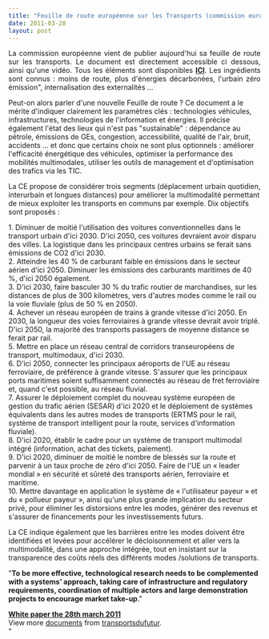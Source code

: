 ```yaml
---
title: "Feuille de route européenne sur les Transports (commission européenne)"
date: 2011-03-28
layout: post
---
```


<p style="text-align: justify">La commission européenne vient de publier aujourd'hui sa feuille de route sur les transports. Le document est directement accessible ci dessous, ainsi qu'une vidéo. Tous les éléments sont disponibles <strong><a href="http://ec.europa.eu/transport/strategies/2011_white_paper_en.htm" target="_blank">ICI</a></strong>. Les ingrédients sont connus : moins de route, plus d'énergies décarbonées, l'urbain zéro émission", internalisation des externalités ...</p> <p>       </p> <p style=""text-align: justify""> </p>  <!--more-->  Peut-on alors parler d'une nouvelle Feuille de route ? Ce document a le mérite d'indiquer clairement les paramètres clés : technologies véhicules, infrastructures, technologies de l'information et énergies. Il précise également l'état des lieux qui n'est pas "sustainable" : dépendance au pétrole, émissions de GEs, congestion, accessibilité, qualité de l'air, bruit, accidents ... et donc que certains choix ne sont plus optionnels : améliorer l'efficacité énergétique des véhicules, optimiser la performance des mobilités multimodales, utiliser les outils de management et d'optimisation des trafics via les TIC. <p style=""text-align: justify"">La CE propose de considérer trois segments (déplacement urbain quotidien, interurbain et longues distances) pour améliorer la multimodalité permettant de mieux exploiter les transports en communs par exemple. Dix objectifs sont proposés :</p> <p style=""text-align: justify"">1. Diminuer de moitié l'utilisation des voitures conventionnelles dans le transport urbain d'ici 2030. D'ici 2050, ces voitures devraient avoir disparu des villes. La logistique dans les principaux centres urbains se ferait sans émissions de CO2 d'ici 2030.<br />2. Atteindre les 40 % de carburant faible en émissions dans le secteur aérien d'ici 2050. Diminuer les émissions des carburants maritimes de 40 %, d'ici 2050 également.<br />3. D'ici 2030, faire basculer 30 % du trafic routier de marchandises, sur les distances de plus de 300 kilomètres, vers d'autres modes comme le rail ou la voie fluviale (plus de 50 % en 2050).<br />4. Achever un réseau européen de trains à grande vitesse d'ici 2050. En 2030, la longueur des voies ferroviaires à grande vitesse devrait avoir triplé. D'ici 2050, la majorité des transports passagers de moyenne distance se ferait par rail.<br />5. Mettre en place un réseau central de corridors transeuropéens de transport, multimodaux, d'ici 2030.<br />6. D'ici 2050, connecter les principaux aéroports de l'UE au réseau ferroviaire, de préférence à grande vitesse. S'assurer que les principaux ports maritimes soient suffisamment connectés au réseau de fret ferroviaire et, quand c'est possible, au réseau fluvial.<br />7. Assurer le déploiement complet du nouveau système européen de gestion du trafic aérien (SESAR) d'ici 2020 et le déploiement de systèmes équivalents dans les autres modes de transports (ERTMS pour le rail, système de transport intelligent pour la route, services d'information fluviale).<br />8. D'ici 2020, établir le cadre pour un système de transport multimodal intégré (information, achat des tickets, paiement).<br />9. D'ici 2020, diminuer de moitié le nombre de blessés sur la route et parvenir à un taux proche de zéro d'ici 2050. Faire de l'UE un « leader mondial » en sécurité et sûreté des transports aérien, ferroviaire et maritime.<br />10. Mettre davantage en application le système de « l'utilisateur payeur » et du « pollueur payeur », ainsi qu'une plus grande implication du secteur privé, pour éliminer les distorsions entre les modes, générer des revenus et s'assurer de financements pour les investissements futurs.</p> <p style=""text-align: justify"">La CE indique également que les barrières entre les modes doivent être identifiées et levées pour accélérer le décloisonnement et aller vers la multimodalité, dans une approche intégrée, tout en insistant sur la transparence des coûts réels des différents modes /solutions de transports.</p> <p style=""text-align: justify"">"<strong>To be more effective, technological research needs to be complemented with a systems’ approach, taking care of infrastructure and regulatory requirements, coordination of multiple actors and large demonstration projects to encourage market take-up</strong>."</p> <div id=""__ss_7415735"" style=""width: 477px""><strong style=""margin: 12px 0 4px""><a href=""http://www.slideshare.net/transportsdufutur/white-paper-the-28th-march-2011"" title=""White paper the 28th march 2011"">White paper the 28th march 2011</a></strong>        <div style=""padding: 5px 0 12px"">View more <a href=""http://www.slideshare.net/"">documents</a> from <a href=""http://www.slideshare.net/transportsdufutur"">transportsdufutur</a>.</div> </div>"